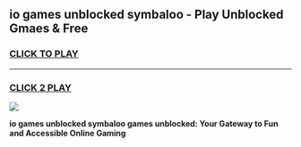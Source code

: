 
## io games unblocked symbaloo - Play Unblocked Gmaes & Free
<h3>
<a href="https://news.freeplayer.one?title=io_games_unblocked_symbaloo&ref=23F">CLICK TO PLAY</a></h3>
<hr>

<h3>
<a href="https://news.freeplayer.one?title=io_games_unblocked_symbaloo&ref=23F">CLICK 2 PLAY</a>
  
</h3>

<a href="https://news.freeplayer.one?title=io_games_unblocked_symbaloo&ref=23F/"><img src="https://clearcache.store/games.png"></a>


**io games unblocked symbaloo games unblocked: Your Gateway to Fun and Accessible Online Gaming**
